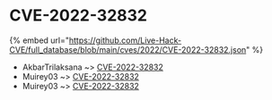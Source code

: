 # CVE-2022-32832
{% embed url="https://github.com/Live-Hack-CVE/full_database/blob/main/cves/2022/CVE-2022-32832.json" %}

* AkbarTrilaksana ~> [CVE-2022-32832](https://www.alice-snow.ru/2022/database/cve-2022-32832/cve-2022-32832-akbartrilaksana)
* Muirey03 ~> [CVE-2022-32832](https://www.alice-snow.ru/2022/database/cve-2022-32832/cve-2022-32832-muirey03)
* Muirey03 ~> [CVE-2022-32832](https://www.alice-snow.ru/2022/database/cve-2022-32832/cve-2022-32832-muirey03)